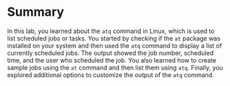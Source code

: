 # Summary

In this lab, you learned about the `atq` command in Linux, which is used to list scheduled jobs or tasks. You started by checking if the `at` package was installed on your system and then used the `atq` command to display a list of currently scheduled jobs. The output showed the job number, scheduled time, and the user who scheduled the job. You also learned how to create sample jobs using the `at` command and then list them using `atq`. Finally, you explored additional options to customize the output of the `atq` command.
